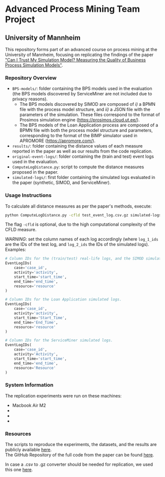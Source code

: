 # Advanced Process Mining Team Project
## University of Mannheim

This repository forms part of an advanced course on process mining at the University of Mannheim, focusing on replicating the findings of the paper ["Can I Trust My Simulation Model? Measuring the Quality of Business Process Simulation Models"](https://link.springer.com/chapter/10.1007/978-3-031-41620-0_2#Bib1).

### Repository Overview

- `BPS-models/`: folder containing the BPS models used in the evaluation (the BPS models discovered by ServiceMiner are not included due to privacy reasons).
  - The BPS models discovered by SIMOD are composed of _i)_ a BPMN file with the process model structure, and _ii)_ a JSON file with the parameters of the simulation. These files correspond to the format of Prosimos simulation engine (https://prosimos.cloud.ut.ee/).
  - The BPS models of the Loan Application process are composed of a BPMN file with both the process model structure and parameters, corresponding to the format of the BIMP simulator used in APROMORE (https://apromore.com/).
- `results/`: folder containing the distance values of each measure reported in the paper as well as our results from the code replication.
- `original-event-logs/`: folder containing the (train and test) event logs used in the evaluation.
- `ComputeLogDistance.py`: script to compute the distance measures proposed in the paper.
- `simulated-logs/`: first folder containing the simulated logs evaluated in the paper (synthetic, SIMOD, and ServiceMiner).

### Usage Instructions

To calculate all distance measures as per the paper's methods, execute:

```bash
python ComputeLogDistance.py -cfld test_event_log.csv.gz simulated-logs/
```

The flag `-cfld` is optional, due to the high computational complexity of the CFLD measure.

*WARNING*: set the column names of each log accordingly (where `log_1_ids` are the IDs of the test log, and `log_2_ids` the IDs of the simulated logs). Examples:

```python
# Column IDs for the (train/test) real-life logs, and the SIMOD simulated logs.
EventLogIDs(
    case='case_id',
    activity='activity',
    start_time='start_time',
    end_time='end_time',
    resource='resource'
)

# Column IDs for the Loan Application simulated logs.
EventLogIDs(
    case='case_id',
    activity='activity',
    start_time='Start_Time',
    end_time='End_Time',
    resource='resource'
)

# Column IDs for the ServiceMiner simulated logs.
EventLogIDs(
    case='case_id',
    activity='Activity',
    start_time='start_time',
    end_time='end_time',
    resource='Resource'
)
```

### System Information

The replication experiments were run on these machines:

- Macbook Air M2
-
-
-

### Resources
The scripts to reproduce the experiments, the datasets, and the results are publicly available [here](https://zenodo.org/records/7761252).<br>
The GitHub Repository of the full code from the paper can be found [here](https://github.com/AutomatedProcessImprovement/log-distance-measures).

In case a .csv to .gz converter should be needed for replication, we used this one [here](https://gzip.swimburger.net/).
